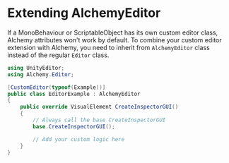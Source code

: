 # Extending AlchemyEditor

If a MonoBehaviour or ScriptableObject has its own custom editor class, Alchemy attributes won't work by default.
To combine your custom editor extension with Alchemy, you need to inherit from `AlchemyEditor` class instead of the regular `Editor` class.

```cs
using UnityEditor;
using Alchemy.Editor;

[CustomEditor(typeof(Example))]
public class EditorExample : AlchemyEditor
{
    public override VisualElement CreateInspectorGUI()
    {
        // Always call the base CreateInspectorGUI
        base.CreateInspectorGUI();

        // Add your custom logic here
    }
}
```